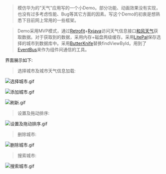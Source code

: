 >模仿华为的"天气"应用写的一个小Demo。部分功能、动画效果没有实现，也没有过多考虑性能、Bug等其它方面的因素。写这个Demo的初衷是想熟悉下目前网上常用的一些框架。

>Demo采用MVP模式，通过[Retrofit](https://github.com/square/retrofit "Retrofit")+[Rxjava](https://github.com/ReactiveX/RxJava "Rxjava")访问天气信息接口[和风天气](http://www.heweather.com/ "和风天气")获取数据。对于获取到的数据，采用内存+磁盘两级缓存。采用[LitePal](https://github.com/LitePalFramework/LitePal "LitePal")保存选择的城市到数据库中。采用[ButterKnife](https://github.com/JakeWharton/butterknife "ButterKnife")替换findViewById。用到了[EventBus](https://github.com/greenrobot/EventBus "EventBus")来作为组件间通信的工具。

界面展示如下:

>选择城市及城市天气信息加载:

![选择城市.gif](https://upload-images.jianshu.io/upload_images/3381990-7aaba9ba147d5898.gif?imageMogr2/auto-orient/strip)

![添加城市.gif](https://upload-images.jianshu.io/upload_images/3381990-7267dd0c673a657f.gif?imageMogr2/auto-orient/strip)

![刷新.gif](https://upload-images.jianshu.io/upload_images/3381990-c5a0367fb5686a3c.gif?imageMogr2/auto-orient/strip)

>设置及拖动排序:

![设置及拖动排序.gif](https://upload-images.jianshu.io/upload_images/3381990-df6dc856b2880a7b.gif?imageMogr2/auto-orient/strip)
>删除城市:

![删除城市.gif](https://upload-images.jianshu.io/upload_images/3381990-cf48ca809e2b4de8.gif?imageMogr2/auto-orient/strip)
>搜索城市:

![搜索城市.gif](https://upload-images.jianshu.io/upload_images/3381990-368c5dce5c88677d.gif?imageMogr2/auto-orient/strip)
